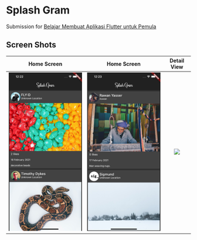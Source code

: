 # Splash Gram

Submission for [Belajar Membuat Aplikasi Flutter untuk Pemula](https://www.dicoding.com/academies/159)

## Screen Shots

Home Screen | Home Screen | Detail View
:----------:|:-------------:|:--------:
<img src="/assets/images/sc1.png" width=300/> | <img src="/assets/images/sc3.png" width=300/> | <img src="/assets/images/sc2.png" width=300/>
